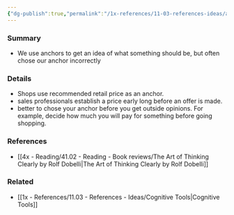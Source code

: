 ```yaml
---
{"dg-publish":true,"permalink":"/1x-references/11-03-references-ideas/anchoring/","dgHomeLink":true,"dgPassFrontmatter":false,"dgShowBacklinks":true,"dgShowLocalGraph":false,"dgShowInlineTitle":true}
---
```



### Summary
- We use anchors to get an idea of what something should be, but often chose our anchor incorrectly

### Details
- Shops use recommended retail price as an anchor.
- sales professionals establish a price early long before an offer is made.
- better to chose your anchor before you get outside opinions. For example, decide how much you will pay for something before going shopping.

### References
- [[4x - Reading/41.02 - Reading - Book reviews/The Art of Thinking Clearly by Rolf Dobelli|The Art of Thinking Clearly by Rolf Dobelli]]

### Related
- [[1x - References/11.03 - References - Ideas/Cognitive Tools|Cognitive Tools]]
